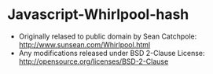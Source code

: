 Javascript-Whirlpool-hash
=========================

* Originally relased to public domain by Sean Catchpole: http://www.sunsean.com/Whirlpool.html
* Any modifications released under BSD 2-Clause License: http://opensource.org/licenses/BSD-2-Clause
